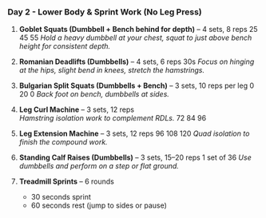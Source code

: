 ### Day 2 - Lower Body & Sprint Work (No Leg Press)

1. **Goblet Squats (Dumbbell + Bench behind for depth)** – 4 sets, 8 reps  25 45 55
   *Hold a heavy dumbbell at your chest, squat to just above bench height for consistent depth.*

2. **Romanian Deadlifts (Dumbbells)** – 4 sets, 6 reps  30s
   *Focus on hinging at the hips, slight bend in knees, stretch the hamstrings.*

3. **Bulgarian Split Squats (Dumbbells + Bench)** – 3 sets, 10 reps per leg  0 20 0
   *Back foot on bench, dumbbells at sides.*

4. **Leg Curl Machine** – 3 sets, 12 reps  
   *Hamstring isolation work to complement RDLs.* 72 84 96

5. **Leg Extension Machine** – 3 sets, 12 reps  96 108 120
   *Quad isolation to finish the compound work.*

6. **Standing Calf Raises (Dumbbells)** – 3 sets, 15–20 reps  1 set of 36
   *Use dumbbells and perform on a step or flat ground.*

7. **Treadmill Sprints** – 6 rounds  
   - 30 seconds sprint  
   - 60 seconds rest (jump to sides or pause)